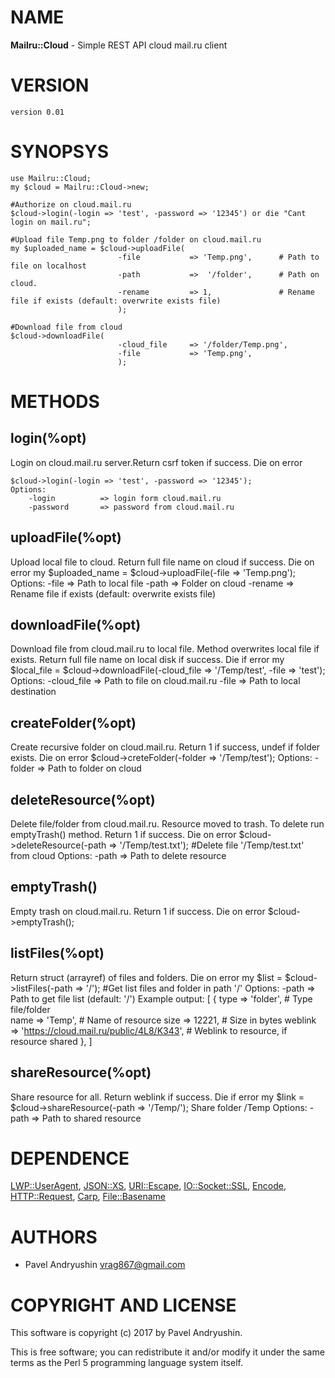# NAME

**Mailru::Cloud** - Simple REST API cloud mail.ru client

# VERSION
    version 0.01

# SYNOPSYS

    use Mailru::Cloud;
    my $cloud = Mailru::Cloud->new;
    
    #Authorize on cloud.mail.ru
    $cloud->login(-login => 'test', -password => '12345') or die "Cant login on mail.ru";

    #Upload file Temp.png to folder /folder on cloud.mail.ru
    my $uploaded_name = $cloud->uploadFile(
                            -file           => 'Temp.png',      # Path to file on localhost
                            -path           =>  '/folder',      # Path on cloud.
                            -rename         => 1,               # Rename file if exists (default: overwrite exists file)
                            );

    #Download file from cloud
    $cloud->downloadFile(
                            -cloud_file     => '/folder/Temp.png',
                            -file           => 'Temp.png',
                            );

# METHODS

## login(%opt)

Login on cloud.mail.ru server.Return csrf token if success. Die on error

    $cloud->login(-login => 'test', -password => '12345');
    Options:
        -login          => login form cloud.mail.ru
        -password       => password from cloud.mail.ru

## uploadFile(%opt)

Upload local file to cloud. Return full file name on cloud if success. Die on error 
    my $uploaded\_name = $cloud->uploadFile(-file => 'Temp.png');
    Options:
        -file           => Path to local file
        -path           => Folder on cloud
        -rename         => Rename file if exists (default: overwrite exists file)

## downloadFile(%opt)

Download file from cloud.mail.ru to local file. Method overwrites local file if exists. Return full file name on local disk if success. Die if error
    my $local\_file = $cloud->downloadFile(-cloud\_file => '/Temp/test', -file => 'test');
    Options:
        -cloud\_file     => Path to file on cloud.mail.ru
        -file           => Path to local destination

## createFolder(%opt)

Create recursive folder on cloud.mail.ru. Return 1 if success, undef if folder exists. Die on error
    $cloud->creteFolder(-folder => '/Temp/test');
    Options:
        -folder     => Path to folder on cloud

## deleteResource(%opt)

Delete file/folder from cloud.mail.ru. Resource moved to trash. To delete run emptyTrash() method. Return 1 if success. Die on error
    $cloud->deleteResource(-path => '/Temp/test.txt');      #Delete file '/Temp/test.txt' from cloud
    Options:
        -path       => Path to delete resource

## emptyTrash()

Empty trash on cloud.mail.ru. Return 1 if success. Die on error
    $cloud->emptyTrash();

## listFiles(%opt)

Return struct (arrayref) of files and folders. Die on error
    my $list = $cloud->listFiles(-path => '/');              #Get list files and folder in path '/'
    Options:
        -path       => Path to get file list (default: '/')
    Example output:
    \[
        {
            type    => 'folder',                                         # Type file/folder  
            name    => 'Temp',                                           # Name of resource
            size    => 12221,                                            # Size in bytes
            weblink => 'https://cloud.mail.ru/public/4L8/K343',          # Weblink to resource, if resource shared
    },
    \]

## shareResource(%opt)

Share resource for all. Return weblink if success. Die if error
    my $link = $cloud->shareResource(-path  => '/Temp/');           Share folder /Temp
    Options:
        -path       => Path to shared resource

# DEPENDENCE

[LWP::UserAgent](https://metacpan.org/pod/LWP::UserAgent), [JSON::XS](https://metacpan.org/pod/JSON::XS), [URI::Escape](https://metacpan.org/pod/URI::Escape), [IO::Socket::SSL](https://metacpan.org/pod/IO::Socket::SSL), [Encode](https://metacpan.org/pod/Encode), [HTTP::Request](https://metacpan.org/pod/HTTP::Request), [Carp](https://metacpan.org/pod/Carp), [File::Basename](https://metacpan.org/pod/File::Basename)

# AUTHORS

- Pavel Andryushin <vrag867@gmail.com>

# COPYRIGHT AND LICENSE

This software is copyright (c) 2017 by Pavel Andryushin.

This is free software; you can redistribute it and/or modify it under
the same terms as the Perl 5 programming language system itself.
